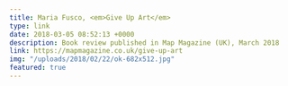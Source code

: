 ```yaml
---
title: Maria Fusco, <em>Give Up Art</em>
type: link
date: 2018-03-05 08:52:13 +0000
description: Book review published in Map Magazine (UK), March 2018
link: https://mapmagazine.co.uk/give-up-art
img: "/uploads/2018/02/22/ok-682x512.jpg"
featured: true
---
```

